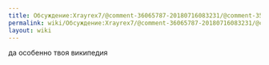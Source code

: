 ```yaml
---
title: Обсуждение:Xrayrex7/@comment-36065787-20180716083231/@comment-35907949-20180729100109
permalink: wiki/Обсуждение:Xrayrex7/@comment-36065787-20180716083231/@comment-35907949-20180729100109/
layout: wiki
---
```


да особенно твоя википедия
